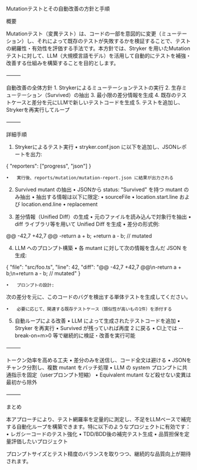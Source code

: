 Mutationテストとその自動改善の方針と手順

概要

Mutationテスト（変異テスト）は、コードの一部を意図的に変更（ミューテーション）し、それによって既存のテストが失敗するかを検証することで、テストの網羅性・有効性を評価する手法です。本方針では、Stryker を用いたMutationテストに対して、LLM（大規模言語モデル）を活用して自動的にテストを補強・改善する仕組みを構築することを目的とします。

⸻

自動改善の全体方針
	1.	Strykerによるミューテーションテストの実行
	2.	生存ミューテーション（Survived）の抽出
	3.	最小限の差分情報を生成
	4.	既存のテストケースと差分を元にLLMで新しいテストコードを生成
	5.	テストを追加し、Strykerを再実行してループ

⸻

詳細手順

1. Strykerによるテスト実行
	•	stryker.conf.json に以下を追加し、JSONレポートを出力:

{
  "reporters": ["progress", "json"]
}

	•	実行後、reports/mutation/mutation-report.json に結果が出力される

2. Survived mutant の抽出
	•	JSONから status: "Survived" を持つ mutant のみ抽出
	•	抽出する情報は以下に限定:
	•	sourceFile
	•	location.start.line および location.end.line
	•	replacement

3. 差分情報（Unified Diff）の生成
	•	元のファイルを読み込んで対象行を抽出
	•	diff ライブラリ等を用いて Unified Diff を生成
	•	差分の形式例:

@@ -42,7 +42,7 @@
-return a + b;
+return a - b; // mutated

4. LLM へのプロンプト構築
	•	各 mutant に対して次の情報を含んだ JSON を生成:

{
  "file": "src/foo.ts",
  "line": 42,
  "diff": "@@ -42,7 +42,7 @@\n-return a + b;\n+return a - b; // mutated"
}

	•	プロンプトの設計:

次の差分を元に、このコードのバグを検出する単体テストを生成してください。

	•	必要に応じて、関連する既存テストケース（類似性が高いもの1件）を添付する

5. 自動ループによる改善
	•	LLM によって生成されたテストコードを追加
	•	Stryker を再実行
	•	Survived が残っていれば再度 2 に戻る
	•	CI上では --break-on=m>0 等で継続的に検証・改善を実行可能

⸻

トークン効率を高める工夫
	•	差分のみを送信し、コード全文は避ける
	•	JSONをチャンク分割し、複数 mutant をバッチ処理
	•	LLM の system プロンプトに共通指示を固定（userプロンプト短縮）
	•	Equivalent mutant など殺せない変異は最初から除外

⸻

まとめ

本アプローチにより、テスト網羅率を定量的に測定し、不足をLLMベースで補完する自動化ループを構築できます。特に以下のようなプロジェクトに有効です：
	•	レガシーコードのテスト強化
	•	TDD/BDD後の補完テスト生成
	•	品質担保を定量評価したいプロジェクト

プロンプトサイズとテスト精度のバランスを取りつつ、継続的な品質向上が期待されます。